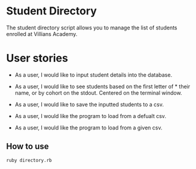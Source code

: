 # Student Directory #

The student directory script allows you to manage the list of students enrolled at Villians Academy.

# User stories #

* As a user, I would like to input student details into the database. 
  
* As a user, I would like to see students based on the first letter of * their name, or by cohort on the stdout. Centered on the terminal window. 
  
* As a user, I would like to save the inputted students to a csv. 
  
* As a user, I would like the program to load from a defualt csv. 
  
* As a user, I would like the program to load from a given csv. 

## How to use ##

```shell
ruby directory.rb
```